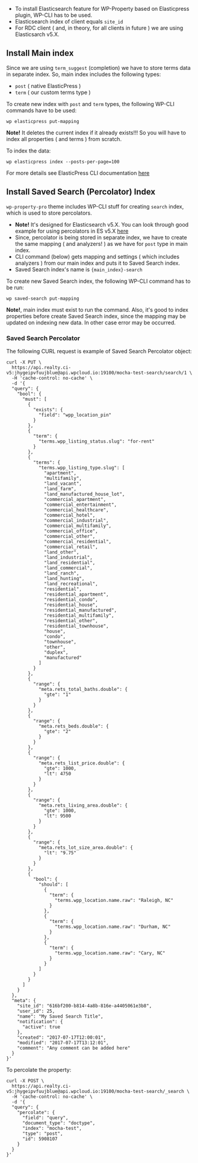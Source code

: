 * To install Elasticsearch feature for WP-Property based on Elasticpress plugin, WP-CLI has to be used.
* Elasticsearch index of client equals `site_id`
* For RDC client ( and, in theory, for all clients in future ) we are using Elasticsarch v5.X.

## Install Main index

Since we are using `term_suggest` (completion) we have to store terms data in separate index. So, main index includes the following types:
* `post` ( native ElasticPress )
* `term` ( our custom terms type )

To create new index with `post` and `term` types, the following WP-CLI commands have to be used:

```
wp elasticpress put-mapping
```

**Note!** It deletes the current index if it already exists!!! So you will have to index all properties ( and terms ) from scratch.

To index the data:


```
wp elasticpress index --posts-per-page=100
```

For more details see ElasticPress CLI documentation [here](https://github.com/10up/ElasticPress#wp-cli-commands)

## Install Saved Search (Percolator) Index

`wp-property-pro` theme includes WP-CLI stuff for creating `search` index, which is used to store percolators.

* **Note!** It's designed for Elasticsearch v5.X. You can look through good example for using percolators in ES v5.X [here](https://amsterdam.luminis.eu/2016/10/13/using-the-new-elasticsearch-5-percolator/)
* Since, percolator is being stored in separate index, we have to create the same mapping ( and analyzers! ) as we have for `post` type in main index.
* CLI command (below) gets mapping and settings ( which includes analyzers ) from our main index and puts it to Saved Search index.
* Saved Search index's name is `{main_index}-search`

To create new Saved Search index, the following WP-CLI command has to be run:

```
wp saved-search put-mapping
```

**Note!**, main index must exist to run the command. Also, it's good to index properties before create Saved Search index, since the mapping may be updated on indexing new data. In other case error may be occurred. 


### Saved Search Percolator

The following CURL request is example of Saved Search Percolator object:

```
curl -X PUT \
  https://api.realty.ci-v5:jhygeipvfuujblue@api.wpcloud.io:19100/mocha-test-search/search/1 \
  -H 'cache-control: no-cache' \
  -d '{
  "query": {
    "bool": {
      "must": [
        {
          "exists": {
            "field": "wpp_location_pin"
          }
        },
        {
          "term": {
            "terms.wpp_listing_status.slug": "for-rent"
          }
        },
        {
          "terms": {
            "terms.wpp_listing_type.slug": [
              "apartment",
              "multifamily",
              "land_vacant",
              "land_farm",
              "land_manufactured_house_lot",
              "commercial_apartment",
              "commercial_entertainment",
              "commercial_healthcare",
              "commercial_hotel",
              "commercial_industrial",
              "commercial_multifamily",
              "commercial_office",
              "commercial_other",
              "commercial_residential",
              "commercial_retail",
              "land_other",
              "land_industrial",
              "land_residential",
              "land_commercial",
              "land_ranch",
              "land_hunting",
              "land_recreational",
              "residential",
              "residential_apartment",
              "residential_condo",
              "residential_house",
              "residential_manufactured",
              "residential_multifamily",
              "residential_other",
              "residential_townhouse",
              "house",
              "condo",
              "townhouse",
              "other",
              "duplex",
              "manufactured"
            ]
          }
        },
        {
          "range": {
            "meta.rets_total_baths.double": {
              "gte": "1"
            }
          }
        },
        {
          "range": {
            "meta.rets_beds.double": {
              "gte": "2"
            }
          }
        },
        {
          "range": {
            "meta.rets_list_price.double": {
              "gte": 1000,
              "lt": 4750
            }
          }
        },
        {
          "range": {
            "meta.rets_living_area.double": {
              "gte": 1000,
              "lt": 9500
            }
          }
        },
        {
          "range": {
            "meta.rets_lot_size_area.double": {
              "lt": "9.75"
            }
          }
        },
        {
          "bool": {
            "should": [
              {
                "term": {
                  "terms.wpp_location.name.raw": "Raleigh, NC"
                }
              },
              {
                "term": {
                  "terms.wpp_location.name.raw": "Durham, NC"
                }
              },
              {
                "term": {
                  "terms.wpp_location.name.raw": "Cary, NC"
                }
              }
            ]
          }
        }
      ]
    }
  },
  "meta": {
	"site_id": "616bf200-b814-4a8b-816e-a4405061e3b8",
    "user_id": 25,
    "name": "My Saved Search Title",
    "notification": {
      "active": true
    },
    "created": "2017-07-17T12:00:01",
    "modified": "2017-07-17T13:12:01",
    "comment": "Any comment can be added here"
  }
}'
```

To percolate the property:

```
curl -X POST \
  https://api.realty.ci-v5:jhygeipvfuujblue@api.wpcloud.io:19100/mocha-test-search/_search \
  -H 'cache-control: no-cache' \
  -d '{
  "query": {
    "percolate": {
      "field": "query",
      "document_type": "doctype",
      "index": "mocha-test",
      "type": "post",
      "id": 5908107
    }
  }
}'
```
